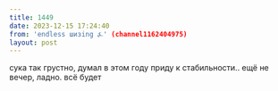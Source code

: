 ```yaml
---
title: 1449
date: 2023-12-15 17:24:40
from: 'endless шизing ⍼' (channel1162404975)
layout: post
---
```


сука так грустно, думал в этом году приду к стабильности.. ещё не вечер, ладно. всё будет
